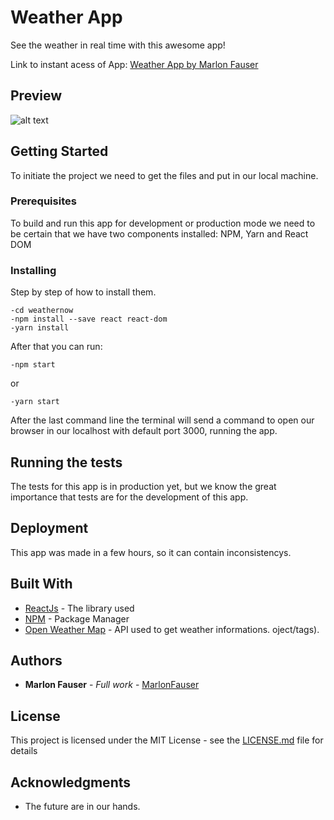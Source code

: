 # Weather App

See the weather in real time with this awesome app!

Link to instant acess of App:
[Weather App by Marlon Fauser](https://weathernow-zyqjlzisrb.now.sh/)

## Preview

![alt text](https://image.ibb.co/hCAq0H/Weather_Now.png)


## Getting Started

To initiate the project we need to get the files and put in our local machine.

### Prerequisites
 
 To build and run this app for development or production mode we need to be certain that we have two
 components installed: NPM, Yarn and React DOM
 
### Installing

Step by step of how to install them.

```
-cd weathernow
-npm install --save react react-dom
-yarn install
```
After that you can run:
```
-npm start
```

or

```
-yarn start
```

After the last command line the terminal will send a command to open our browser in our localhost with default port 3000, running the app.

## Running the tests

The tests for this app is in production yet, but we know the great importance that tests are for the development of this app.

## Deployment

This app was made in a few hours, so it can contain inconsistencys.

## Built With

* [ReactJs](https://reactjs.org/) - The library used
* [NPM](https://www.npmjs.com/) - Package Manager
* [Open Weather Map](https://openweathermap.org/api) - API used to get weather informations.
oject/tags). 

## Authors

* **Marlon Fauser** - *Full work* - [MarlonFauser](https://github.com/MarlonFauser)

## License

This project is licensed under the MIT License - see the [LICENSE.md](LICENSE.md) file for details

## Acknowledgments

* The future are in our hands.
